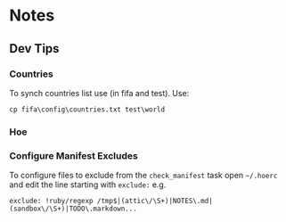 # Notes



## Dev Tips

### Countries

To synch countries list use (in fifa and test). Use:

```
cp fifa\config\countries.txt test\world
```



### Hoe

### Configure Manifest Excludes

To configure files to exclude from the `check_manifest` task
open `~/.hoerc` and edit the line starting with `exclude:` e.g.

    exclude: !ruby/regexp /tmp$|(attic\/\S+)|NOTES\.md|(sandbox\/\S+)|TODO\.markdown...

